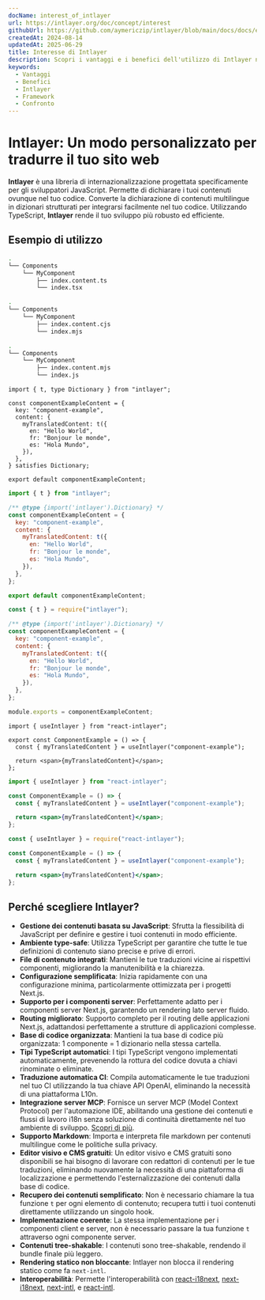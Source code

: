 ```yaml
---
docName: interest_of_intlayer
url: https://intlayer.org/doc/concept/interest
githubUrl: https://github.com/aymericzip/intlayer/blob/main/docs/docs/en/interest_of_intlayer.md
createdAt: 2024-08-14
updatedAt: 2025-06-29
title: Interesse di Intlayer
description: Scopri i vantaggi e i benefici dell'utilizzo di Intlayer nei tuoi progetti. Comprendi perché Intlayer si distingue tra altri framework.
keywords:
  - Vantaggi
  - Benefici
  - Intlayer
  - Framework
  - Confronto
---
```


# Intlayer: Un modo personalizzato per tradurre il tuo sito web

**Intlayer** è una libreria di internazionalizzazione progettata specificamente per gli sviluppatori JavaScript. Permette di dichiarare i tuoi contenuti ovunque nel tuo codice. Converte la dichiarazione di contenuti multilingue in dizionari strutturati per integrarsi facilmente nel tuo codice. Utilizzando TypeScript, **Intlayer** rende il tuo sviluppo più robusto ed efficiente.

## Esempio di utilizzo

```bash codeFormat="typescript"
.
└── Components
    └── MyComponent
        ├── index.content.ts
        └── index.tsx
```

```bash codeFormat="commonjs"
.
└── Components
    └── MyComponent
        ├── index.content.cjs
        └── index.mjs
```

```bash codeFormat="esm"
.
└── Components
    └── MyComponent
        ├── index.content.mjs
        └── index.js
```

```tsx fileName="./Components/MyComponent/index.content.ts" codeFormat="typescript"
import { t, type Dictionary } from "intlayer";

const componentExampleContent = {
  key: "component-example",
  content: {
    myTranslatedContent: t({
      en: "Hello World",
      fr: "Bonjour le monde",
      es: "Hola Mundo",
    }),
  },
} satisfies Dictionary;

export default componentExampleContent;
```

```jsx fileName="./Components/MyComponent/index.mjx" codeFormat="esm"
import { t } from "intlayer";

/** @type {import('intlayer').Dictionary} */
const componentExampleContent = {
  key: "component-example",
  content: {
    myTranslatedContent: t({
      en: "Hello World",
      fr: "Bonjour le monde",
      es: "Hola Mundo",
    }),
  },
};

export default componentExampleContent;
```

```jsx fileName="./Components/MyComponent/index.csx" codeFormat="commonjs"
const { t } = require("intlayer");

/** @type {import('intlayer').Dictionary} */
const componentExampleContent = {
  key: "component-example",
  content: {
    myTranslatedContent: t({
      en: "Hello World",
      fr: "Bonjour le monde",
      es: "Hola Mundo",
    }),
  },
};

module.exports = componentExampleContent;
```

```tsx fileName="./Components/MyComponent/index.tsx" codeFormat="typescript"
import { useIntlayer } from "react-intlayer";

export const ComponentExample = () => {
  const { myTranslatedContent } = useIntlayer("component-example");

  return <span>{myTranslatedContent}</span>;
};
```

```jsx fileName="./Components/MyComponent/index.mjx" codeFormat="esm"
import { useIntlayer } from "react-intlayer";

const ComponentExample = () => {
  const { myTranslatedContent } = useIntlayer("component-example");

  return <span>{myTranslatedContent}</span>;
};
```

```jsx fileName="./Components/MyComponent/index.csx" codeFormat="commonjs"
const { useIntlayer } = require("react-intlayer");

const ComponentExample = () => {
  const { myTranslatedContent } = useIntlayer("component-example");

  return <span>{myTranslatedContent}</span>;
};
```

## Perché scegliere Intlayer?

- **Gestione dei contenuti basata su JavaScript**: Sfrutta la flessibilità di JavaScript per definire e gestire i tuoi contenuti in modo efficiente.
- **Ambiente type-safe**: Utilizza TypeScript per garantire che tutte le tue definizioni di contenuto siano precise e prive di errori.
- **File di contenuto integrati**: Mantieni le tue traduzioni vicine ai rispettivi componenti, migliorando la manutenibilità e la chiarezza.
- **Configurazione semplificata**: Inizia rapidamente con una configurazione minima, particolarmente ottimizzata per i progetti Next.js.
- **Supporto per i componenti server**: Perfettamente adatto per i componenti server Next.js, garantendo un rendering lato server fluido.
- **Routing migliorato**: Supporto completo per il routing delle applicazioni Next.js, adattandosi perfettamente a strutture di applicazioni complesse.
- **Base di codice organizzata**: Mantieni la tua base di codice più organizzata: 1 componente = 1 dizionario nella stessa cartella.
- **Tipi TypeScript automatici**: I tipi TypeScript vengono implementati automaticamente, prevenendo la rottura del codice dovuta a chiavi rinominate o eliminate.
- **Traduzione automatica CI**: Compila automaticamente le tue traduzioni nel tuo CI utilizzando la tua chiave API OpenAI, eliminando la necessità di una piattaforma L10n.
- **Integrazione server MCP**: Fornisce un server MCP (Model Context Protocol) per l'automazione IDE, abilitando una gestione dei contenuti e flussi di lavoro i18n senza soluzione di continuità direttamente nel tuo ambiente di sviluppo. [Scopri di più](https://github.com/aymericzip/intlayer/blob/main/docs/docs/en/mcp_server.md).
- **Supporto Markdown**: Importa e interpreta file markdown per contenuti multilingue come le politiche sulla privacy.
- **Editor visivo e CMS gratuiti**: Un editor visivo e CMS gratuiti sono disponibili se hai bisogno di lavorare con redattori di contenuti per le tue traduzioni, eliminando nuovamente la necessità di una piattaforma di localizzazione e permettendo l'esternalizzazione dei contenuti dalla base di codice.
- **Recupero dei contenuti semplificato**: Non è necessario chiamare la tua funzione `t` per ogni elemento di contenuto; recupera tutti i tuoi contenuti direttamente utilizzando un singolo hook.
- **Implementazione coerente**: La stessa implementazione per i componenti client e server, non è necessario passare la tua funzione `t` attraverso ogni componente server.
- **Contenuti tree-shakable**: I contenuti sono tree-shakable, rendendo il bundle finale più leggero.
- **Rendering statico non bloccante**: Intlayer non blocca il rendering statico come fa `next-intl`.
- **Interoperabilità**: Permette l'interoperabilità con [react-i18next](https://github.com/aymericzip/intlayer/blob/main/docs/docs/en/intlayer_with_react-i18next.md), [next-i18next](https://github.com/aymericzip/intlayer/blob/main/docs/docs/en/intlayer_with_next-i18next.md), [next-intl](https://github.com/aymericzip/intlayer/blob/main/docs/docs/en/intlayer_with_next-intl.md), e [react-intl](https://github.com/aymericzip/intlayer/blob/main/docs/docs/en/intlayer_with_react-intl.md).
